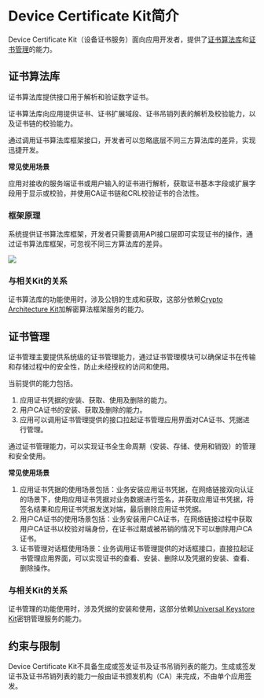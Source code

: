 # Device Certificate Kit简介

<!--Kit: Device Certificate Kit-->
<!--Subsystem: Security-->
<!--Owner: @zxz--3-->
<!--Designer: @lanming-->
<!--Tester: @PAFT-->
<!--Adviser: @zengyawen-->

Device Certificate Kit（设备证书服务）面向应用开发者，提供了[证书算法库](#证书算法库)和[证书管理](#证书管理)的能力。

## 证书算法库

证书算法库提供接口用于解析和验证数字证书。

证书算法库向应用提供证书、证书扩展域段、证书吊销列表的解析及校验能力，以及证书链的校验能力。

通过调用证书算法库框架接口，开发者可以忽略底层不同三方算法库的差异，实现迅捷开发。

**常见使用场景**

应用对接收的服务端证书或用户输入的证书进行解析，获取证书基本字段或扩展字段用于显示或校验，并使用CA证书链和CRL校验证书的合法性。

### 框架原理

系统提供证书算法库框架，开发者只需要调用API接口层即可实现证书的操作，通过证书算法库框架，可忽视不同三方算法库的差异。

![](figures/certificate_framework_architecture.png)

### 与相关Kit的关系

证书算法库的功能使用时，涉及公钥的生成和获取，这部分依赖[Crypto Architecture Kit](../CryptoArchitectureKit/crypto-architecture-kit-intro.md)加解密算法框架服务的能力。

## 证书管理

证书管理主要提供系统级的证书管理能力，通过证书管理模块可以确保证书在传输和存储过程中的安全性，防止未经授权的访问和使用。

当前提供的能力包括。

1. 应用证书凭据的安装、获取、使用及删除的能力。
2. 用户CA证书的安装、获取及删除的能力。
3. 应用可以调用证书管理提供的接口拉起证书管理应用界面对CA证书、凭据进行管理。

通过证书管理能力，可以实现证书全生命周期（安装、存储、使用和销毁）的管理和安全使用。

**常见使用场景**

1. 应用证书凭据的使用场景包括：业务安装应用证书凭据，在网络链接双向认证的场景下，使用应用证书凭据对业务数据进行签名，并获取应用证书凭据，将签名结果和应用证书凭据发送对端，最后删除应用证书凭据。
2. 用户CA证书的使用场景包括：业务安装用户CA证书，在网络链接过程中获取用户CA证书以校验对端身份，在证书过期或被吊销的情况下可以删除用户CA证书。
3. 证书管理对话框使用场景：业务调用证书管理提供的对话框接口，直接拉起证书管理应用界面，可以实现证书的查看、安装、删除以及凭据的安装、查看、删除操作。

### 与相关Kit的关系

证书管理的功能使用时，涉及凭据的安装和使用，这部分依赖[Universal Keystore Kit](../UniversalKeystoreKit/huks-overview.md)密钥管理服务的能力。

## 约束与限制

Device Certificate Kit不具备生成或签发证书及证书吊销列表的能力。生成或签发证书及证书吊销列表的能力一般由证书颁发机构（CA）来完成，不由单个应用签发。
